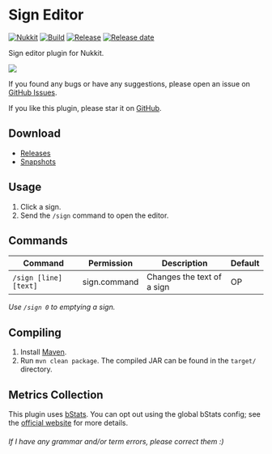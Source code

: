 # Sign Editor
[![Nukkit](https://img.shields.io/badge/Nukkit-1.0-green)](https://github.com/NukkitX/Nukkit)
[![Build](https://img.shields.io/circleci/build/github/wode490390/SignEditor/master)](https://circleci.com/gh/wode490390/SignEditor/tree/master)
[![Release](https://img.shields.io/github/v/release/wode490390/SignEditor)](https://github.com/wode490390/SignEditor/releases)
[![Release date](https://img.shields.io/github/release-date/wode490390/SignEditor)](https://github.com/wode490390/SignEditor/releases)
<!--[![MCBBS](https://img.shields.io/badge/-mcbbs-inactive)](https://www.mcbbs.net/thread-814526-1-1.html "告示牌编辑器")
[![Servers](https://img.shields.io/bstats/servers/3111)](https://bstats.org/plugin/bukkit/SignEditor/3111)
[![Players](https://img.shields.io/bstats/players/3111)](https://bstats.org/plugin/bukkit/SignEditor/3111)-->

Sign editor plugin for Nukkit.

![](https://i.loli.net/2021/03/16/LjWctCMxlJihTo1.png)

If you found any bugs or have any suggestions, please open an issue on [GitHub Issues](https://github.com/wode490390/SignEditor/issues).

If you like this plugin, please star it on [GitHub](https://github.com/wode490390/SignEditor).

## Download
- [Releases](https://github.com/wode490390/SignEditor/releases)
- [Snapshots](https://circleci.com/gh/wode490390/SignEditor)

## Usage
1. Click a sign.
2. Send the `/sign` command to open the editor.

## Commands
| Command | Permission | Description | Default |
| - | - | - | - |
| `/sign [line] [text]` | sign.command | Changes the text of a sign | OP |

*Use `/sign 0` to emptying a sign.*

## Compiling
1. Install [Maven](https://maven.apache.org/).
2. Run `mvn clean package`. The compiled JAR can be found in the `target/` directory.

## Metrics Collection

This plugin uses [bStats](https://github.com/wode490390/bStats-Nukkit). You can opt out using the global bStats config; see the [official website](https://bstats.org/getting-started) for more details.

<!--[![Metrics](https://bstats.org/signatures/bukkit/SignEditor.svg)](https://bstats.org/plugin/bukkit/SignEditor/3111)-->

###### If I have any grammar and/or term errors, please correct them :)
